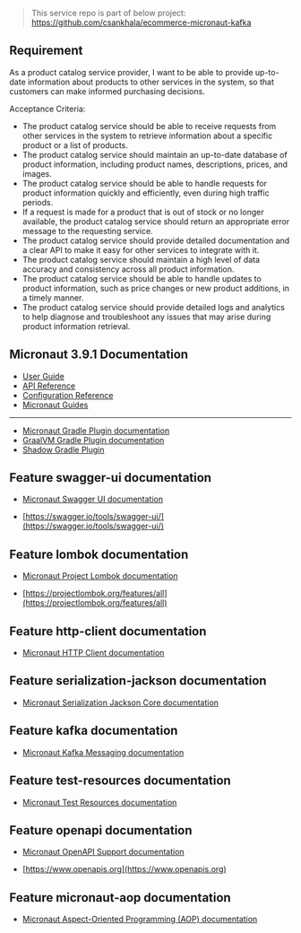 > This service repo is part of below project:
https://github.com/csankhala/ecommerce-micronaut-kafka

## Requirement
As a product catalog service provider, I want to be able to provide up-to-date information about products to other services in the system, so that customers can make informed purchasing decisions.

Acceptance Criteria:

- The product catalog service should be able to receive requests from other services in the system to retrieve information about a specific product or a list of products.
- The product catalog service should maintain an up-to-date database of product information, including product names, descriptions, prices, and images.
- The product catalog service should be able to handle requests for product information quickly and efficiently, even during high traffic periods.
- If a request is made for a product that is out of stock or no longer available, the product catalog service should return an appropriate error message to the requesting service.
- The product catalog service should provide detailed documentation and a clear API to make it easy for other services to integrate with it.
- The product catalog service should maintain a high level of data accuracy and consistency across all product information.
- The product catalog service should be able to handle updates to product information, such as price changes or new product additions, in a timely manner.
- The product catalog service should provide detailed logs and analytics to help diagnose and troubleshoot any issues that may arise during product information retrieval.

## Micronaut 3.9.1 Documentation

- [User Guide](https://docs.micronaut.io/3.9.1/guide/index.html)
- [API Reference](https://docs.micronaut.io/3.9.1/api/index.html)
- [Configuration Reference](https://docs.micronaut.io/3.9.1/guide/configurationreference.html)
- [Micronaut Guides](https://guides.micronaut.io/index.html)
---

- [Micronaut Gradle Plugin documentation](https://micronaut-projects.github.io/micronaut-gradle-plugin/latest/)
- [GraalVM Gradle Plugin documentation](https://graalvm.github.io/native-build-tools/latest/gradle-plugin.html)
- [Shadow Gradle Plugin](https://plugins.gradle.org/plugin/com.github.johnrengelman.shadow)
## Feature swagger-ui documentation

- [Micronaut Swagger UI documentation](https://micronaut-projects.github.io/micronaut-openapi/latest/guide/index.html)

- [https://swagger.io/tools/swagger-ui/](https://swagger.io/tools/swagger-ui/)


## Feature lombok documentation

- [Micronaut Project Lombok documentation](https://docs.micronaut.io/latest/guide/index.html#lombok)

- [https://projectlombok.org/features/all](https://projectlombok.org/features/all)


## Feature http-client documentation

- [Micronaut HTTP Client documentation](https://docs.micronaut.io/latest/guide/index.html#httpClient)


## Feature serialization-jackson documentation

- [Micronaut Serialization Jackson Core documentation](https://micronaut-projects.github.io/micronaut-serialization/latest/guide/)


## Feature kafka documentation

- [Micronaut Kafka Messaging documentation](https://micronaut-projects.github.io/micronaut-kafka/latest/guide/index.html)


## Feature test-resources documentation

- [Micronaut Test Resources documentation](https://micronaut-projects.github.io/micronaut-test-resources/latest/guide/)


## Feature openapi documentation

- [Micronaut OpenAPI Support documentation](https://micronaut-projects.github.io/micronaut-openapi/latest/guide/index.html)

- [https://www.openapis.org](https://www.openapis.org)


## Feature micronaut-aop documentation

- [Micronaut Aspect-Oriented Programming (AOP) documentation](https://docs.micronaut.io/latest/guide/index.html#aop)


